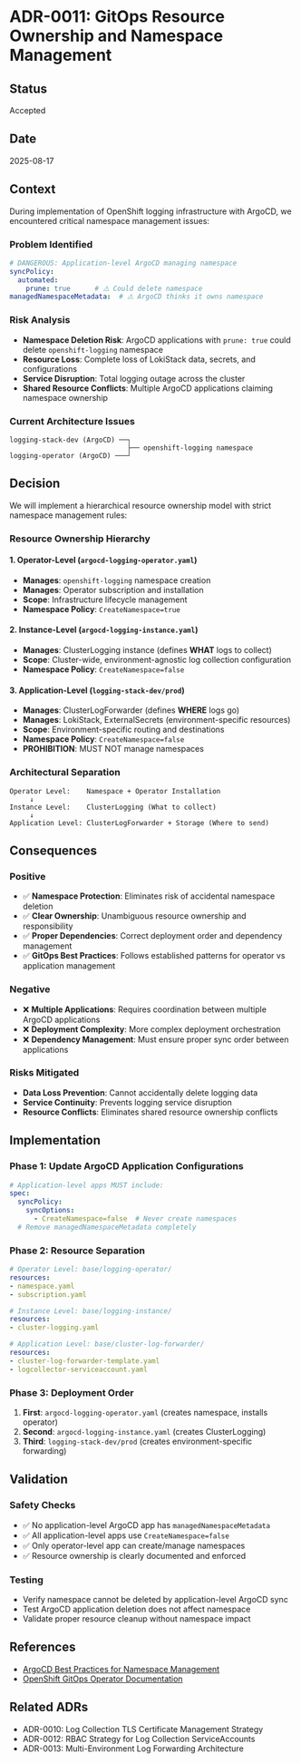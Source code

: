 # ADR-0011: GitOps Resource Ownership and Namespace Management

## Status
Accepted

## Date
2025-08-17

## Context

During implementation of OpenShift logging infrastructure with ArgoCD, we encountered critical namespace management issues:

### Problem Identified
```yaml
# DANGEROUS: Application-level ArgoCD managing namespace
syncPolicy:
  automated:
    prune: true      # ⚠️ Could delete namespace
managedNamespaceMetadata:  # ⚠️ ArgoCD thinks it owns namespace
```

### Risk Analysis
- **Namespace Deletion Risk**: ArgoCD applications with `prune: true` could delete `openshift-logging` namespace
- **Resource Loss**: Complete loss of LokiStack data, secrets, and configurations
- **Service Disruption**: Total logging outage across the cluster
- **Shared Resource Conflicts**: Multiple ArgoCD applications claiming namespace ownership

### Current Architecture Issues
```
logging-stack-dev (ArgoCD) ──┐
                             ├── openshift-logging namespace
logging-operator (ArgoCD) ───┘
```

## Decision

We will implement a hierarchical resource ownership model with strict namespace management rules:

### Resource Ownership Hierarchy

#### 1. **Operator-Level** (`argocd-logging-operator.yaml`)
- **Manages**: `openshift-logging` namespace creation
- **Manages**: Operator subscription and installation
- **Scope**: Infrastructure lifecycle management
- **Namespace Policy**: `CreateNamespace=true`

#### 2. **Instance-Level** (`argocd-logging-instance.yaml`)
- **Manages**: ClusterLogging instance (defines **WHAT** logs to collect)
- **Scope**: Cluster-wide, environment-agnostic log collection configuration
- **Namespace Policy**: `CreateNamespace=false`

#### 3. **Application-Level** (`logging-stack-dev/prod`)
- **Manages**: ClusterLogForwarder (defines **WHERE** logs go)
- **Manages**: LokiStack, ExternalSecrets (environment-specific resources)
- **Scope**: Environment-specific routing and destinations
- **Namespace Policy**: `CreateNamespace=false`
- **PROHIBITION**: MUST NOT manage namespaces

### Architectural Separation
```
Operator Level:    Namespace + Operator Installation
     ↓
Instance Level:    ClusterLogging (What to collect)
     ↓
Application Level: ClusterLogForwarder + Storage (Where to send)
```

## Consequences

### Positive
- ✅ **Namespace Protection**: Eliminates risk of accidental namespace deletion
- ✅ **Clear Ownership**: Unambiguous resource ownership and responsibility
- ✅ **Proper Dependencies**: Correct deployment order and dependency management
- ✅ **GitOps Best Practices**: Follows established patterns for operator vs application management

### Negative
- ❌ **Multiple Applications**: Requires coordination between multiple ArgoCD applications
- ❌ **Deployment Complexity**: More complex deployment orchestration
- ❌ **Dependency Management**: Must ensure proper sync order between applications

### Risks Mitigated
- **Data Loss Prevention**: Cannot accidentally delete logging data
- **Service Continuity**: Prevents logging service disruption
- **Resource Conflicts**: Eliminates shared resource ownership conflicts

## Implementation

### Phase 1: Update ArgoCD Application Configurations
```yaml
# Application-level apps MUST include:
spec:
  syncPolicy:
    syncOptions:
      - CreateNamespace=false  # Never create namespaces
  # Remove managedNamespaceMetadata completely
```

### Phase 2: Resource Separation
```yaml
# Operator Level: base/logging-operator/
resources:
- namespace.yaml
- subscription.yaml

# Instance Level: base/logging-instance/
resources:
- cluster-logging.yaml

# Application Level: base/cluster-log-forwarder/
resources:
- cluster-log-forwarder-template.yaml
- logcollector-serviceaccount.yaml
```

### Phase 3: Deployment Order
1. **First**: `argocd-logging-operator.yaml` (creates namespace, installs operator)
2. **Second**: `argocd-logging-instance.yaml` (creates ClusterLogging)
3. **Third**: `logging-stack-dev/prod` (creates environment-specific forwarding)

## Validation

### Safety Checks
- ✅ No application-level ArgoCD app has `managedNamespaceMetadata`
- ✅ All application-level apps use `CreateNamespace=false`
- ✅ Only operator-level app can create/manage namespaces
- ✅ Resource ownership is clearly documented and enforced

### Testing
- Verify namespace cannot be deleted by application-level ArgoCD sync
- Test ArgoCD application deletion does not affect namespace
- Validate proper resource cleanup without namespace impact

## References
- [ArgoCD Best Practices for Namespace Management](https://argo-cd.readthedocs.io/en/stable/user-guide/best_practices/)
- [OpenShift GitOps Operator Documentation](https://docs.openshift.com/container-platform/latest/cicd/gitops/understanding-openshift-gitops.html)

## Related ADRs
- ADR-0010: Log Collection TLS Certificate Management Strategy
- ADR-0012: RBAC Strategy for Log Collection ServiceAccounts
- ADR-0013: Multi-Environment Log Forwarding Architecture

